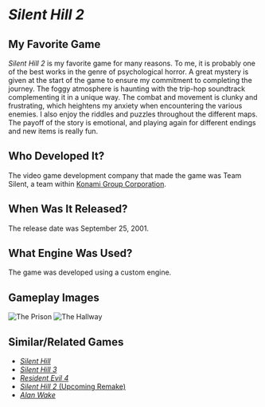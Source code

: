 # *Silent Hill 2*
## My Favorite Game
*Silent Hill 2* is my favorite game for many reasons. To me, it is probably one of the best works in the genre of psychological horror. A great mystery is given at the start of the game to ensure my commitment to completing the journey. The foggy atmosphere is haunting with the trip-hop soundtrack complementing it in a unique way. The combat and movement is clunky and frustrating, which heightens my anxiety when encountering the various enemies. I also enjoy the riddles and puzzles throughout the different maps. The payoff of the story is emotional, and playing again for different endings and new items is really fun.
## Who Developed It?
The video game development company that made the game was Team Silent, a team within [Konami Group Corporation](https://www.konami.com/).
## When Was It Released?
The release date was September 25, 2001.
## What Engine Was Used?
The game was developed using a custom engine.
## Gameplay Images
![The Prison](https://snackedup.com/wp-content/uploads/2012/11/prison.png)
![The Hallway](https://snackedup.com/wp-content/uploads/2012/11/hospital.png)
## Similar/Related Games
- [*Silent Hill*](https://www.konami.com/games/eu/en/products/silenthill/)
- [*Silent Hill 3*](https://www.konami.com/games/eu/en/products/silenthill3/)
- [*Resident Evil 4*](https://www.residentevil.com/re4/en-us/)
- [*Silent Hill 2* (Upcoming Remake)](https://www.konami.com/games/silenthill/2r/gate)
- [*Alan Wake*](https://www.remedygames.com/games/alan-wake)